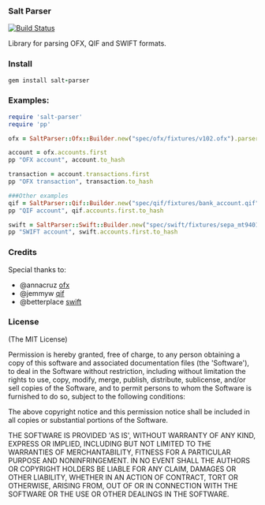 ### Salt Parser
[![Build Status](https://travis-ci.org/saltedge/salt-parser.svg?branch=master)](https://travis-ci.org/saltedge/salt-parser)

Library for parsing OFX, QIF and SWIFT formats.

### Install

```ruby
gem install salt-parser
```

### Examples:
```ruby
require 'salt-parser'
require 'pp'

ofx = SaltParser::Ofx::Builder.new("spec/ofx/fixtures/v102.ofx").parser

account = ofx.accounts.first
pp "OFX account", account.to_hash

transaction = account.transactions.first
pp "OFX transaction", transaction.to_hash

###Other examples
qif = SaltParser::Qif::Builder.new("spec/qif/fixtures/bank_account.qif", "%d/%m/%Y").parser
pp "QIF account", qif.accounts.first.to_hash

swift = SaltParser::Swift::Builder.new("spec/swift/fixtures/sepa_mt9401.txt").parser
pp "SWIFT account", swift.accounts.first.to_hash
```

### Credits

Special thanks to:

- @annacruz [ofx](https://github.com/annacruz/ofx)
- @jemmyw [qif](https://github.com/jemmyw/Qif)
- @betterplace [swift](https://github.com/betterplace/mt940_parser)


### License

(The MIT License)

Permission is hereby granted, free of charge, to any person obtaining
a copy of this software and associated documentation files (the
'Software'), to deal in the Software without restriction, including
without limitation the rights to use, copy, modify, merge, publish,
distribute, sublicense, and/or sell copies of the Software, and to
permit persons to whom the Software is furnished to do so, subject to
the following conditions:

The above copyright notice and this permission notice shall be
included in all copies or substantial portions of the Software.

THE SOFTWARE IS PROVIDED 'AS IS', WITHOUT WARRANTY OF ANY KIND,
EXPRESS OR IMPLIED, INCLUDING BUT NOT LIMITED TO THE WARRANTIES OF
MERCHANTABILITY, FITNESS FOR A PARTICULAR PURPOSE AND NONINFRINGEMENT.
IN NO EVENT SHALL THE AUTHORS OR COPYRIGHT HOLDERS BE LIABLE FOR ANY
CLAIM, DAMAGES OR OTHER LIABILITY, WHETHER IN AN ACTION OF CONTRACT,
TORT OR OTHERWISE, ARISING FROM, OUT OF OR IN CONNECTION WITH THE
SOFTWARE OR THE USE OR OTHER DEALINGS IN THE SOFTWARE.
